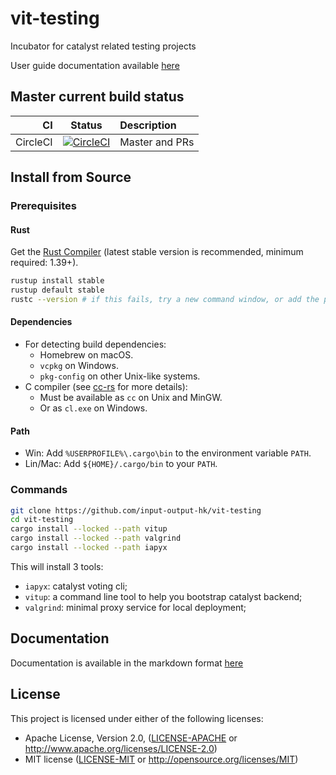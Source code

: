 # vit-testing

Incubator for catalyst related testing projects

User guide documentation available [here][docs]

[docs]: https://input-output-hk.github.io/vit-testing

## Master current build status

| CI | Status | Description |
|---:|:------:|:------------|
| CircleCI | [![CircleCI](https://circleci.com/gh/input-output-hk/vit-testing/tree/master.svg?style=svg)](https://circleci.com/gh/input-output-hk/vit-testings/tree/master) | Master and PRs |

## Install from Source

### Prerequisites

#### Rust

Get the [Rust Compiler](https://www.rust-lang.org/tools/install) (latest stable
version is recommended, minimum required: 1.39+).

```sh
rustup install stable
rustup default stable
rustc --version # if this fails, try a new command window, or add the path (see below)
```

#### Dependencies

* For detecting build dependencies:
  * Homebrew on macOS.
  * `vcpkg` on Windows.
  * `pkg-config` on other Unix-like systems.
* C compiler (see [cc-rs](https://github.com/alexcrichton/cc-rs) for more details):
  * Must be available as `cc` on Unix and MinGW.
  * Or as `cl.exe` on Windows.

#### Path

* Win: Add `%USERPROFILE%\.cargo\bin` to the  environment variable `PATH`.
* Lin/Mac: Add `${HOME}/.cargo/bin` to your `PATH`.

### Commands

```sh
git clone https://github.com/input-output-hk/vit-testing
cd vit-testing
cargo install --locked --path vitup
cargo install --locked --path valgrind
cargo install --locked --path iapyx
```

This will install 3 tools:

* `iapyx`: catalyst voting cli;
* `vitup`: a command line tool to help you bootstrap catalyst backend;
* `valgrind`: minimal proxy service for local deployment;

## Documentation

Documentation is available in the markdown format [here](doc/SUMMARY.md)

## License

This project is licensed under either of the following licenses:

* Apache License, Version 2.0, ([LICENSE-APACHE](LICENSE-APACHE) or
  <http://www.apache.org/licenses/LICENSE-2.0>)
* MIT license ([LICENSE-MIT](LICENSE-MIT) or
  <http://opensource.org/licenses/MIT>)
